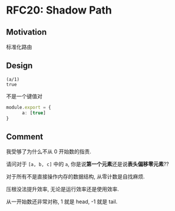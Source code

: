 RFC20: Shadow Path
==================





## Motivation

标准化路由

## Design

```
(a/1)
true
```

不是一个键值对

```ts
module.export = {
      a: [true]
}
```


## Comment

我受够了为什么不从 0 开始数的指责.

请问对于 `[a, b, c]` 中的 `a`, 你是说**第一个元素**还是说**表头偏移零元素**??

对于所有不是直接操作内存的数据结构, 从零计数是自找麻烦.

压根没法提升效率, 无论是运行效率还是使用效率.

从一开始数还非常对称, 1 就是 head, -1 就是 tail.